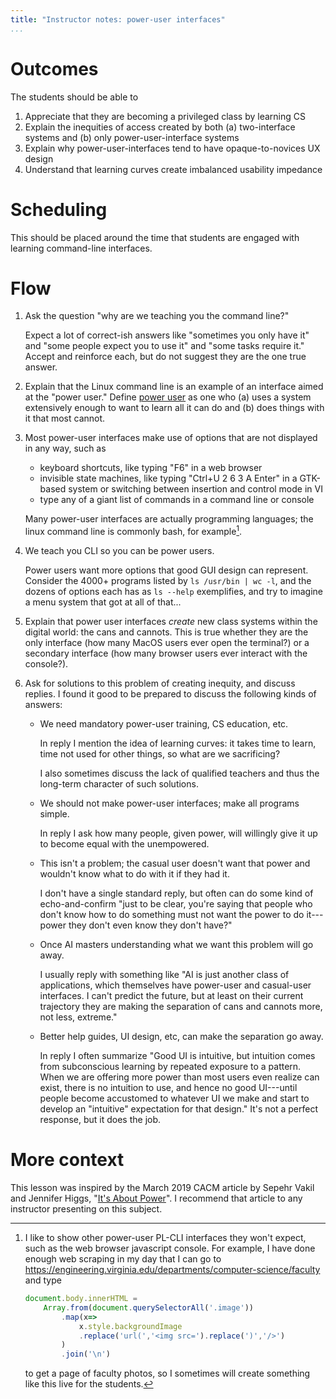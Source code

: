 ```yaml
---
title: "Instructor notes: power-user interfaces"
...
```



# Outcomes
The students should be able to

1. Appreciate that they are becoming a privileged class by learning CS
2. Explain the inequities of access created by both (a) two-interface systems and (b) only power-user-interface systems
3. Explain why power-user-interfaces tend to have opaque-to-novices UX design
4. Understand that learning curves create imbalanced usability impedance

# Scheduling
This should be placed around the time that students are engaged with learning command-line interfaces.

# Flow
1. Ask the question "why are we teaching you the command line?"
    
    Expect a lot of correct-ish answers like "sometimes you only have it" and "some people expect you to use it" and "some tasks require it." Accept and reinforce each, but do not suggest they are the one true answer.

2. Explain that the Linux command line is an example of an interface aimed at the "power user." Define [power user](https://en.wikipedia.org/wiki/Power_user) as one who (a) uses a system extensively enough to want to learn all it can do and (b) does things with it that most cannot.
    
3. Most power-user interfaces make use of options that are not displayed in any way, such as
        
    - keyboard shortcuts, like typing "F6" in a web browser
    - invisible state machines, like typing "Ctrl+U 2 6 3 A Enter" in a GTK-based system or switching between insertion and control mode in VI
    - type any of a giant list of commands in a command line or console
    
    Many power-user interfaces are actually programming languages; the linux command line is commonly bash, for example[^webconsole].

4. We teach you CLI so you can be power users.
    
    Power users want more options that good GUI design can represent. Consider the 4000+ programs listed by `ls /usr/bin | wc -l`, and the dozens of options each has as `ls --help` exemplifies, and try to imagine a menu system that got at all of that...

5. Explain that power user interfaces *create* new class systems within the digital world: the cans and cannots. This is true whether they are the only interface (how many MacOS users ever open the terminal?) or a secondary interface (how many browser users ever interact with the console?).

6. Ask for solutions to this problem of creating inequity, and discuss replies. I found it good to be prepared to discuss the following kinds of answers:
    
    - We need mandatory power-user training, CS education, etc.
    
        <div class="note">
        In reply I mention the idea of learning curves: it takes time to learn, time not used for other things, so what are we sacrificing?
        
        I also sometimes discuss the lack of qualified teachers and thus the long-term character of such solutions.
        </div>
    
    - We should not make power-user interfaces; make all programs simple.

        <div class="note">
        In reply I ask how many people, given power, will willingly give it up to become equal with the unempowered.
        </div>
    
    - This isn't a problem; the casual user doesn't want that power and wouldn't know what to do with it if they had it.
        
        <div class="note">
        I don't have a single standard reply, but often can do some kind of echo-and-confirm "just to be clear, you're saying that people who don't know how to do something must not want the power to do it---power they don't even know they don't have?"
        </div>
        
    - Once AI masters understanding what we want this problem will go away.
        
        <div class="note">
        I usually reply with something like "AI is just another class of applications, which themselves have power-user and casual-user interfaces. I can't predict the future, but at least on their current trajectory they are making the separation of cans and cannots more, not less, extreme."
        </div>
        
    - Better help guides, UI design, etc, can make the separation go away.
        
        <div class="note">
        In reply I often summarize "Good UI is intuitive, but intuition comes from subconscious learning by repeated exposure to a pattern. When we are offering more power than most users even realize can exist, there is no intuition to use, and hence no good UI---until people become accustomed to whatever UI we make and start to develop an "intuitive" expectation for that design." It's not a perfect response, but it does the job.
        </div>

# More context

This lesson was inspired by the March 2019 CACM article by Sepehr Vakil and Jennifer Higgs, "[It's About Power](https://cacm.acm.org/magazines/2019/3/234921-its-about-power/fulltext)".
I recommend that article to any instructor presenting on this subject.


[^webconsole]:
    I like to show other power-user PL-CLI interfaces they won't expect, such as the web browser javascript console. For example, I have done enough web scraping in my day that I can go to <https://engineering.virginia.edu/departments/computer-science/faculty> and type
    
    ```javascript
    document.body.innerHTML =
        Array.from(document.querySelectorAll('.image'))
            .map(x=>
                x.style.backgroundImage
                .replace('url(','<img src=').replace(')','/>')
            )
            .join('\n')
    ```
    
    to get a page of faculty photos, so I sometimes will create something like this live for the students.

